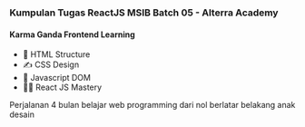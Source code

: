 <h3>Kumpulan Tugas ReactJS MSIB Batch 05 - Alterra Academy</h3>

<h4>Karma Ganda Frontend Learning</h4> 
<ul>
    <li>
      🤖 HTML Structure
    </li>
    <li>
     ✍️ CSS Design
    </li>
    <li>
      🦾 Javascript DOM
    </li>
    <li>
      👨‍💻 React JS Mastery
    </li>
</ul>
<p>Perjalanan 4 bulan belajar web programming dari nol berlatar belakang anak desain</p>
